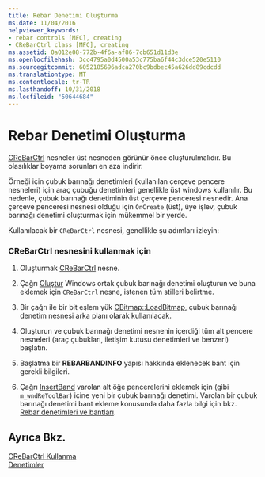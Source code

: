 ```yaml
---
title: Rebar Denetimi Oluşturma
ms.date: 11/04/2016
helpviewer_keywords:
- rebar controls [MFC], creating
- CReBarCtrl class [MFC], creating
ms.assetid: 0a012e08-772b-4f6a-af86-7cb651d11d3e
ms.openlocfilehash: 3cc4795a0d4500a53c775ba6f44c3dce520e5110
ms.sourcegitcommit: 6052185696adca270bc9bdbec45a626dd89cdcdd
ms.translationtype: MT
ms.contentlocale: tr-TR
ms.lasthandoff: 10/31/2018
ms.locfileid: "50644684"
---
```

# <a name="creating-a-rebar-control"></a>Rebar Denetimi Oluşturma

[CReBarCtrl](../mfc/reference/crebarctrl-class.md) nesneler üst nesneden görünür önce oluşturulmalıdır. Bu olasılıklar boyama sorunları en aza indirir.

Örneği için çubuk barınağı denetimleri (kullanılan çerçeve pencere nesneleri) için araç çubuğu denetimleri genellikle üst windows kullanılır. Bu nedenle, çubuk barınağı denetiminin üst çerçeve penceresi nesnedir. Ana çerçeve penceresi nesnesi olduğu için `OnCreate` (üst), üye işlev, çubuk barınağı denetimi oluşturmak için mükemmel bir yerde.

Kullanılacak bir `CReBarCtrl` nesnesi, genellikle şu adımları izleyin:

### <a name="to-use-a-crebarctrl-object"></a>CReBarCtrl nesnesini kullanmak için

1. Oluşturmak [CReBarCtrl](../mfc/reference/crebarctrl-class.md) nesne.

1. Çağrı [Oluştur](../mfc/reference/crebarctrl-class.md#create) Windows ortak çubuk barınağı denetimi oluşturun ve buna eklemek için `CReBarCtrl` nesne, istenen tüm stilleri belirtme.

1. Bir çağrı ile bir bit eşlem yük [CBitmap::LoadBitmap](../mfc/reference/cbitmap-class.md#loadbitmap), çubuk barınağı denetim nesnesi arka planı olarak kullanılacak.

1. Oluşturun ve çubuk barınağı denetimi nesnenin içerdiği tüm alt pencere nesneleri (araç çubukları, iletişim kutusu denetimleri ve benzeri) başlatın.

1. Başlatma bir **REBARBANDINFO** yapısı hakkında eklenecek bant için gerekli bilgileri.

1. Çağrı [InsertBand](../mfc/reference/crebarctrl-class.md#insertband) varolan alt öğe pencerelerini eklemek için (gibi `m_wndReToolBar`) içine yeni bir çubuk barınağı denetimi. Varolan bir çubuk barınağı denetimi bant ekleme konusunda daha fazla bilgi için bkz. [Rebar denetimleri ve bantları](../mfc/rebar-controls-and-bands.md).

## <a name="see-also"></a>Ayrıca Bkz.

[CReBarCtrl Kullanma](../mfc/using-crebarctrl.md)<br/>
[Denetimler](../mfc/controls-mfc.md)


